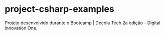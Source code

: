 # project-csharp-examples
Projeto desenvolvido durante o Bootcamp | Decola Tech 2a edição - Digital Innovation One.
